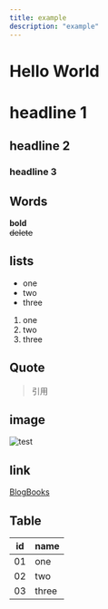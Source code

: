 ```yaml
---
title: example
description: "example"
---
```

# Hello World

# headline 1
## headline 2
### headline 3

## Words
**bold**   
~~delete~~

## lists
- one
- two
- three
1. one
2. two
3. three

## Quote
> 引用

## image
![test](https://blogbooks.net/wp-content/uploads/2023/01/image-3.png)

## link
[BlogBooks](https://blogbooks.net)

## Table
|id|name|
|---|---|
|01|one|
|02|two|
|03|three|
